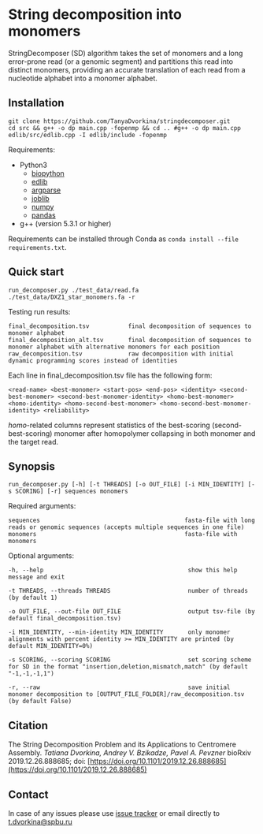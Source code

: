 # String decomposition into monomers

StringDecomposer (SD) algorithm takes the set of monomers and a long error-prone read (or a genomic segment) and partitions this read into distinct monomers, providing an accurate translation of each read from a nucleotide alphabet into a monomer alphabet.


## Installation

    git clone https://github.com/TanyaDvorkina/stringdecomposer.git
    cd src && g++ -o dp main.cpp -fopenmp && cd .. #g++ -o dp main.cpp edlib/src/edlib.cpp -I edlib/include -fopenmp

Requirements:
- Python3
    - [biopython](https://biopython.org/wiki/Download)
    - [edlib](https://pypi.org/project/edlib/)
    - [argparse](https://pypi.org/project/argparse/)
    - [joblib](https://joblib.readthedocs.io/en/latest/installing.html)
    - [numpy](https://scipy.org/install.html)
    - [pandas](https://pypi.org/project/pandas/)
- g++ (version 5.3.1 or higher)

Requirements can be installed through Conda as ```conda install --file requirements.txt```.

## Quick start

    run_decomposer.py ./test_data/read.fa ./test_data/DXZ1_star_monomers.fa -r

Testing run results:

    final_decomposition.tsv           final decomposition of sequences to monomer alphabet
    final_decomposition_alt.tsv       final decomposition of sequences to monomer alphabet with alternative monomers for each position
    raw_decomposition.tsv             raw decomposition with initial dynamic programming scores instead of identities

Each line in final_decomposition.tsv file has the following form:

    <read-name> <best-monomer> <start-pos> <end-pos> <identity> <second-best-monomer> <second-best-monomer-identity> <homo-best-monomer> <homo-identity> <homo-second-best-monomer> <homo-second-best-monomer-identity> <reliability>

_homo_-related columns represent statistics of the best-scoring (second-best-scoring) monomer after homopolymer collapsing in both monomer and the target read.


## Synopsis

    run_decomposer.py [-h] [-t THREADS] [-o OUT_FILE] [-i MIN_IDENTITY] [-s SCORING] [-r] sequences monomers

Required arguments:

    sequences                                         fasta-file with long reads or genomic sequences (accepts multiple sequences in one file)
    monomers                                          fasta-file with monomers

Optional arguments:

    -h, --help                                         show this help message and exit

    -t THREADS, --threads THREADS                      number of threads (by default 1)

    -o OUT_FILE, --out-file OUT_FILE                   output tsv-file (by default final_decomposition.tsv)

    -i MIN_IDENTITY, --min-identity MIN_IDENTITY       only monomer alignments with percent identity >= MIN_IDENTITY are printed (by default MIN_IDENTITY=0%)

    -s SCORING, --scoring SCORING                      set scoring scheme for SD in the format "insertion,deletion,mismatch,match" (by default "-1,-1,-1,1")

    -r, --raw                                          save initial monomer decomposition to [OUTPUT_FILE_FOLDER]/raw_decomposition.tsv (by default False)


## Citation

The String Decomposition Problem and its Applications to Centromere Assembly. *Tatiana Dvorkina, Andrey V. Bzikadze, Pavel A. Pevzner* bioRxiv 2019.12.26.888685; doi: [https://doi.org/10.1101/2019.12.26.888685](https://doi.org/10.1101/2019.12.26.888685)

## Contact

In case of any issues please use [issue tracker](https://github.com/ablab/stringdecomposer/issues) or email directly to [t.dvorkina@spbu.ru](mailto:t.dvorkina@spbu.ru)

